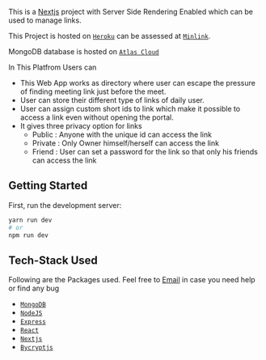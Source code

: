 This is a [Nextjs](https://nextjs.org) project with Server Side Rendering Enabled which can be used to manage links.

This Project is hosted on [`Heroku`](https://www.heroku.com) can be assessed at [`Minlink`](https://minlinks.herokuapp.com/).

MongoDB database is hosted on [`Atlas Cloud`](https://cloud.mongodb.co)

In This Platfrom Users can

- This Web App works as directory where user can escape the pressure of finding meeting link just before the meet.
- User can store their different type of links of daily user.
- User can assign custom short ids to link which make it possible to access a link even without opening the portal.
- It gives three privacy option for links
  - Public : Anyone with the unique id can access the link
  - Private : Only Owner himself/herself can access the link
  - Friend : User can set a password for the link so that only his friends can access the link

## Getting Started

First, run the development server:

```bash
yarn run dev
# or
npm run dev
```

## Tech-Stack Used

Following are the Packages used. Feel free to [Email](mailto:yashag@iitk.ac.in) in case you need help or find any bug

- [`MongoDB`](https://www.mongodb.com/)
- [`NodeJS`](https://nodejs.org/en/)
- [`Express`](https://expressjs.com/)
- [`React`](https://github.com/facebook/react)
- [`Nextjs`](https://github.com/vercel/next.js)
- [`Bycryptjs`](https://github.com/dcodeIO/bcrypt.js)
